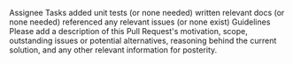 Assignee Tasks
added unit tests (or none needed)
written relevant docs (or none needed)
referenced any relevant issues (or none exist)
Guidelines
Please add a description of this Pull Request's motivation, scope, outstanding issues or potential alternatives, reasoning behind the current solution, and any other relevant information for posterity.

